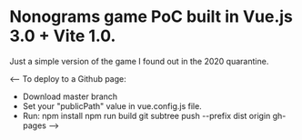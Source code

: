# Nonograms game PoC built in Vue.js 3.0 + Vite 1.0.

Just a simple version of the game I found out in the 2020 quarantine.

<--
To deploy to a Github page:
- Download master branch
- Set your "publicPath" value in vue.config.js file.
- Run:
    npm install
    npm run build
    git subtree push --prefix dist origin gh-pages
-->